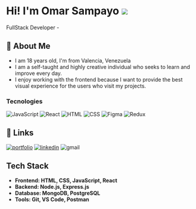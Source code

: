 
<h1>Hi! I'm Omar Sampayo <img src="https://raw.githubusercontent.com/iampavangandhi/iampavangandhi/master/gifs/Hi.gif"></h1>
FullStack Developer
-





## 🚀 About Me


- I am 18 years old, I'm from Valencia, Venezuela
- I am a self-taught and highly creative individual who seeks to learn and improve every day.
- I enjoy working with the frontend because I want to provide the best visual experience for the users who visit my projects.

### Tecnologies
 ![JavaScript](https://img.shields.io/badge/-JavaScript-333333?style=flat&logo=javascript)
 ![React](https://img.shields.io/badge/-React-333333?style=flat&logo=react)
 ![HTML](https://img.shields.io/badge/-HTML5-333333?style=flat&logo=HTML5&logoColor=1572B6)
 ![CSS](https://img.shields.io/badge/-CSS-333333?style=flat&logo=CSS3&logoColor=CE689F)
 ![Figma](https://img.shields.io/badge/-Figma-333333?style=flat&logo=figma)
 ![Redux](https://img.shields.io/badge/-Redux-333333?style=flat&logo=redux)
      

## 🔗 Links
[![portfolio](https://img.shields.io/badge/my_portfolio-000?style=for-the-badge&logo=ko-fi&logoColor=white)](https://katherineoelsner.com/)
[![linkedin](https://img.shields.io/badge/linkedin-0A66C2?style=for-the-badge&logo=linkedin&logoColor=white)](https://www.linkedin.com/in/Omarx32)
![gmail](https://img.shields.io/badge/gmail-rmarin.0812@gmail.com-0A66C2?style=for-the-badge&logo=gmail)


## Tech Stack

- **Frontend: HTML, CSS, JavaScript, React**
- **Backend: Node.js, Express.js**
- **Database: MongoDB, PostgreSQL**
- **Tools: Git, VS Code, Postman**

<!---
Omarx32/Omarx32 is a ✨ special ✨ repository because its `README.md` (this file) appears on your GitHub profile.
You can click the Preview link to take a look at your changes.
--->
